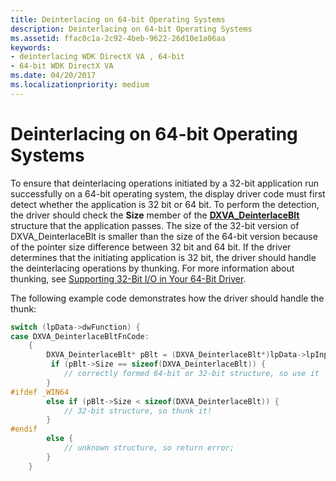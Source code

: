 ```yaml
---
title: Deinterlacing on 64-bit Operating Systems
description: Deinterlacing on 64-bit Operating Systems
ms.assetid: ffac0c1a-2c92-4beb-9622-26d10e1a06aa
keywords:
- deinterlacing WDK DirectX VA , 64-bit
- 64-bit WDK DirectX VA
ms.date: 04/20/2017
ms.localizationpriority: medium
---
```


# Deinterlacing on 64-bit Operating Systems


To ensure that deinterlacing operations initiated by a 32-bit application run successfully on a 64-bit operating system, the display driver code must first detect whether the application is 32 bit or 64 bit. To perform the detection, the driver should check the **Size** member of the [**DXVA\_DeinterlaceBlt**](https://docs.microsoft.com/windows-hardware/drivers/ddi/content/dxva/ns-dxva-_dxva_deinterlaceblt) structure that the application passes. The size of the 32-bit version of DXVA\_DeinterlaceBlt is smaller than the size of the 64-bit version because of the pointer size difference between 32 bit and 64 bit. If the driver determines that the initiating application is 32 bit, the driver should handle the deinterlacing operations by thunking. For more information about thunking, see [Supporting 32-Bit I/O in Your 64-Bit Driver](https://docs.microsoft.com/windows-hardware/drivers/kernel/supporting-32-bit-i-o-in-your-64-bit-driver).

The following example code demonstrates how the driver should handle the thunk:

```cpp
switch (lpData->dwFunction) {
case DXVA_DeinterlaceBltFnCode:
    {   
        DXVA_DeinterlaceBlt* pBlt = (DXVA_DeinterlaceBlt*)lpData->lpInputData; 
         if (pBlt->Size == sizeof(DXVA_DeinterlaceBlt)) {
            // correctly formed 64-bit or 32-bit structure, so use it
        }
#ifdef _WIN64
        else if (pBlt->Size < sizeof(DXVA_DeinterlaceBlt)) {
            // 32-bit structure, so thunk it!
        }
#endif
        else {
            // unknown structure, so return error;
        }
    }
```

 

 





